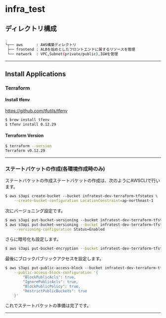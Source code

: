 # infra_test

## ディレクトリ構成

```bash
.
└┬── aws      : AWS構築ディレクトリ
 ├── frontend : ALBを始めとしたフロントエンドに属するリソースを管理
 └── network  : VPC,Subnet(private/public),IGWを管理
```

---

## Install Applications

### Terraform

#### Install tfenv

https://github.com/tfutils/tfenv

```bash
$ brew install tfenv
$ tfenv install 0.12.29
```

#### Terraform Version

```bash
$ terraform --version
Terraform v0.12.29
```

---

### ステートバケットの作成(各環境作成時のみ)

ステートバケットの作成ステートバケットの作成は、次のようにAWSCLIで行います。

```bash
$ aws s3api create-bucket --bucket infratest-dev-terraform-tfstates \
    --create-bucket-configuration LocationConstraint=ap-northeast-1
```

次にバージョニング設定です。

```bash
$ aws s3api put-bucket-versioning --bucket infratest-dev-terraform-tfstates \
$ aws s3api put-bucket-versioning --bucket infratest-dev-terraform-tfstates \
    --versioning-configuration Status=Enabled
```

さらに暗号化も設定します。

```bash
$ aws s3api put-bucket-encryption --bucket infratest-dev-terraform-tfstates --server-side-encryption-configuration '{"Rules":[{"ApplyServerSideEncryptionByDefault":{"SSEAlgorithm":"AES256"}}]}'
```

最後にブロックパブリックアクセスを設定します。




```bash
$ aws s3api put-public-access-block --bucket infratest-dev-terraform-tfstates \
    --public-access-block-configuration '{
        "BlockPublicAcls": true,
        "IgnorePublicAcls": true,
        "BlockPublicPolicy": true,
        "RestrictPublicBuckets": true
    }'
```

これでステートバケットの準備は完了です。

---
